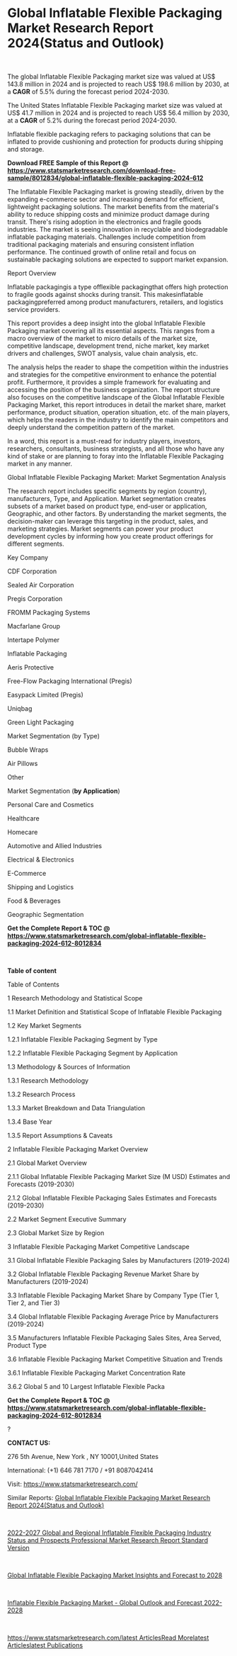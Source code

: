 <h1>Global Inflatable Flexible Packaging Market Research Report 2024(Status and Outlook)</h1><br/><p>The global Inflatable Flexible Packaging market size was valued at US$ 143.8 million in 2024 and is projected to reach US$ 198.6 million by 2030, at a <strong>CAGR</strong> of 5.5% during the forecast period 2024-2030.</p>
 
 
 
 <p>The United States Inflatable Flexible Packaging market size was valued at US$ 41.7 million in 2024 and is projected to reach US$ 56.4 million by 2030, at a <strong>CAGR</strong> of 5.2% during the forecast period 2024-2030.</p>
 
 
 
 <p>Inflatable flexible packaging refers to packaging solutions that can be inflated to provide cushioning and protection for products during shipping and storage.</p>
 
 
 
 <p><strong>Download FREE Sample of this Report @ <a href="https://www.statsmarketresearch.com/download-free-sample/8012834/global-inflatable-flexible-packaging-2024-612">https://www.statsmarketresearch.com/download-free-sample/8012834/global-inflatable-flexible-packaging-2024-612</a></strong></p>
 
 
 
 <p>The Inflatable Flexible Packaging market is growing steadily, driven by the expanding e-commerce sector and increasing demand for efficient, lightweight packaging solutions. The market benefits from the material&#39;s ability to reduce shipping costs and minimize product damage during transit. There&#39;s rising adoption in the electronics and fragile goods industries. The market is seeing innovation in recyclable and biodegradable inflatable packaging materials. Challenges include competition from traditional packaging materials and ensuring consistent inflation performance. The continued growth of online retail and focus on sustainable packaging solutions are expected to support market expansion.</p>
 
 
 
 <p>Report Overview</p>
 
 
 
 <p>Inflatable packagingis a type offlexible packagingthat offers high protection to fragile goods against shocks during transit. This makesinflatable packagingpreferred among product manufacturers, retailers, and logistics service providers.</p>
 
 
 
 <p>This report provides a deep insight into the global Inflatable Flexible Packaging market covering all its essential aspects. This ranges from a macro overview of the market to micro details of the market size, competitive landscape, development trend, niche market, key market drivers and challenges, SWOT analysis, value chain analysis, etc.</p>
 
 
 
 <p>The analysis helps the reader to shape the competition within the industries and strategies for the competitive environment to enhance the potential profit. Furthermore, it provides a simple framework for evaluating and accessing the position of the business organization. The report structure also focuses on the competitive landscape of the Global Inflatable Flexible Packaging Market, this report introduces in detail the market share, market performance, product situation, operation situation, etc. of the main players, which helps the readers in the industry to identify the main competitors and deeply understand the competition pattern of the market.</p>
 
 
 
 <p>In a word, this report is a must-read for industry players, investors, researchers, consultants, business strategists, and all those who have any kind of stake or are planning to foray into the Inflatable Flexible Packaging market in any manner.</p>
 
 
 
 <p>Global Inflatable Flexible Packaging Market: Market Segmentation Analysis</p>
 
 
 
 <p>The research report includes specific segments by region (country), manufacturers, Type, and Application. Market segmentation creates subsets of a market based on product type, end-user or application, Geographic, and other factors. By understanding the market segments, the decision-maker can leverage this targeting in the product, sales, and marketing strategies. Market segments can power your product development cycles by informing how you create product offerings for different segments.</p>
 
 
 
 <p>Key Company</p>
 
 
 
 <p>CDF Corporation</p>
 
 
 
 <p>Sealed Air Corporation</p>
 
 
 
 <p>Pregis Corporation</p>
 
 
 
 <p>FROMM Packaging Systems</p>
 
 
 
 <p>Macfarlane Group</p>
 
 
 
 <p>Intertape Polymer</p>
 
 
 
 <p>Inflatable Packaging</p>
 
 
 
 <p>Aeris Protective</p>
 
 
 
 <p>Free-Flow Packaging International (Pregis)</p>
 
 
 
 <p>Easypack Limited (Pregis)</p>
 
 
 
 <p>Uniqbag</p>
 
 
 
 <p>Green Light Packaging</p>
 
 
 
 <p>Market Segmentation (by Type)</p>
 
 
 
 <p>Bubble Wraps</p>
 
 
 
 <p>Air Pillows</p>
 
 
 
 <p>Other</p>
 
 
 
 <p>Market Segmentation (<strong>by Application</strong>)</p>
 
 
 
 <p>Personal Care and Cosmetics</p>
 
 
 
 <p>Healthcare</p>
 
 
 
 <p>Homecare</p>
 
 
 
 <p>Automotive and Allied Industries</p>
 
 
 
 <p>Electrical & Electronics</p>
 
 
 
 <p>E-Commerce</p>
 
 
 
 <p>Shipping and Logistics</p>
 
 
 
 <p>Food & Beverages</p>
 
 
 
 <p>Geographic Segmentation</p>
 
 
 
 <div><b>Get the Complete Report & TOC @ <a href="https://www.statsmarketresearch.com/global-inflatable-flexible-packaging-2024-612-8012834">https://www.statsmarketresearch.com/global-inflatable-flexible-packaging-2024-612-8012834</a></b></div>
 
 
 
 <p><br />
 
 <b>Table of content</b></p>
 
 
 
 <p>Table of Contents<br />
 
 1 Research Methodology and Statistical Scope<br />
 
 1.1 Market Definition and Statistical Scope of Inflatable Flexible Packaging<br />
 
 1.2 Key Market Segments<br />
 
 1.2.1 Inflatable Flexible Packaging Segment by Type<br />
 
 1.2.2 Inflatable Flexible Packaging Segment by Application<br />
 
 1.3 Methodology & Sources of Information<br />
 
 1.3.1 Research Methodology<br />
 
 1.3.2 Research Process<br />
 
 1.3.3 Market Breakdown and Data Triangulation<br />
 
 1.3.4 Base Year<br />
 
 1.3.5 Report Assumptions & Caveats<br />
 
 2 Inflatable Flexible Packaging Market Overview<br />
 
 2.1 Global Market Overview<br />
 
 2.1.1 Global Inflatable Flexible Packaging Market Size (M USD) Estimates and Forecasts (2019-2030)<br />
 
 2.1.2 Global Inflatable Flexible Packaging Sales Estimates and Forecasts (2019-2030)<br />
 
 2.2 Market Segment Executive Summary<br />
 
 2.3 Global Market Size by Region<br />
 
 3 Inflatable Flexible Packaging Market Competitive Landscape<br />
 
 3.1 Global Inflatable Flexible Packaging Sales by Manufacturers (2019-2024)<br />
 
 3.2 Global Inflatable Flexible Packaging Revenue Market Share by Manufacturers (2019-2024)<br />
 
 3.3 Inflatable Flexible Packaging Market Share by Company Type (Tier 1, Tier 2, and Tier 3)<br />
 
 3.4 Global Inflatable Flexible Packaging Average Price by Manufacturers (2019-2024)<br />
 
 3.5 Manufacturers Inflatable Flexible Packaging Sales Sites, Area Served, Product Type<br />
 
 3.6 Inflatable Flexible Packaging Market Competitive Situation and Trends<br />
 
 3.6.1 Inflatable Flexible Packaging Market Concentration Rate<br />
 
 3.6.2 Global 5 and 10 Largest Inflatable Flexible Packa</p>
 
 
 
 <div><b>Get the Complete Report & TOC @ <a href="https://www.statsmarketresearch.com/global-inflatable-flexible-packaging-2024-612-8012834">https://www.statsmarketresearch.com/global-inflatable-flexible-packaging-2024-612-8012834</a></b></div>
 
 
 
 <p>? </p>
 
 
 
 <p><b>CONTACT US:</b><br />
 
 276 5th Avenue, New York , NY 10001,United States<br />
 
 International: (+1) 646 781 7170 / +91 8087042414<br />
 
 Visit: <a href="https://www.statsmarketresearch.com/">https://www.statsmarketresearch.com/</a><br />
 
 Similar Reports: <a href="https://www.statsmarketresearch.com/global-inflatable-flexible-packaging-2024-612-8012834">Global Inflatable Flexible Packaging Market Research Report 2024(Status and Outlook)</a><br />
 
 <br />
 
 <a href="https://www.statsmarketresearch.com/global-inflatable-flexible-packaging-2024-612-8012834">2022-2027 Global and Regional Inflatable Flexible Packaging Industry Status and Prospects Professional Market Research Report Standard Version</a><br />
 
 <br />
 
 <a href="https://www.statsmarketresearch.com/global-inflatable-flexible-packaging-2024-612-8012834">Global Inflatable Flexible Packaging Market Insights and Forecast to 2028</a><br />
 
 <br />
 
 <a href="https://www.statsmarketresearch.com/global-inflatable-flexible-packaging-2024-612-8012834">Inflatable Flexible Packaging Market - Global Outlook and Forecast 2022-2028</a><br />
 
 <br />
 
 <a href="https://gyeongbokgung.com">https://www.statsmarketresearch.com/</a><a href="https://hallyeomaritime.com">latest Articles</a><a href="https://jingwansa.com">Read More</a><a href="https://nguoiviet.jp/">latest Articles</a><a href="https://www.intelmarketresearch.com/">latest Publications</a></p>